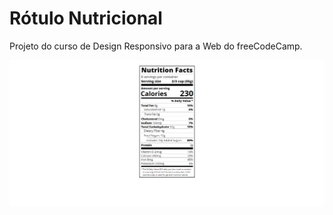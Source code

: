 # Rótulo Nutricional
Projeto do curso de Design Responsivo para a Web do freeCodeCamp.

![Screenshot](screenshot.png)
